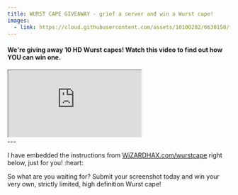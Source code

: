 ```yaml
---
title: WURST CAPE GIVEAWAY - grief a server and win a Wurst cape!
images:
  - link: https://cloud.githubusercontent.com/assets/10100202/6630150/f5b723c4-c915-11e4-9d4a-c7abc73874fb.jpg
---
```

#### We're giving away 10 HD Wurst capes! Watch this video to find out how YOU can win one.
<div class="embed-responsive embed-responsive-16by9">
  <iframe class="embed-responsive-item" src="https://www.youtube.com/embed/VNDtXyG2ODw"></iframe>
</div>
---

<p class="lead">I have embedded the instructions from <a href="http://www.wizardhax.com/wurstcape">WiZARDHAX.com/wurstcape</a> right below, just for you! :heart:
<script src="https://gist.github.com/Alexander01998/0f49af2535e21c82a1e2.js"></script>
<p class="lead">So what are you waiting for? Submit your screenshot today and win your very own, strictly limited, high definition Wurst cape!

